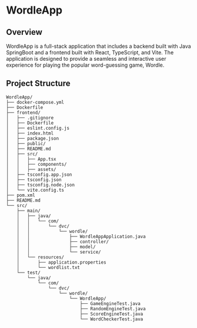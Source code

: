 # WordleApp

## Overview

WordleApp is a full-stack application that includes a backend built with Java SpringBoot and a frontend built with React, TypeScript, and Vite. The application is designed to provide a seamless and interactive user experience for playing the popular word-guessing game, Wordle.

## Project Structure

```
WordleApp/
├── docker-compose.yml  
├── Dockerfile  
├── frontend/  
│   ├── .gitignore
│   ├── Dockerfile  
│   ├── eslint.config.js  
│   ├── index.html  
│   ├── package.json  
│   ├── public/   
│   ├── README.md   
│   ├── src/  
│   │   ├── App.tsx   
│   │   ├── components/   
│   │   ├── assets/   
│   ├── tsconfig.app.json  
│   ├── tsconfig.json   
│   ├── tsconfig.node.json  
│   └── vite.config.ts   
├── pom.xml   
├── README.md   
└── src/  
    ├── main/   
    │   ├── java/
    │   │   └── com/
    │   │       └── dvc/
    │   │           └── wordle/
    │   │               ├── WordleAppApplication.java 
    │   │               ├── controller/   
    │   │               ├── model/   
    │   │               └── service/   
    │   └── resources/  
    │       ├── application.properties  
    │       └── wordlist.txt   
    └── test/  
        └── java/
            └── com/
                └── dvc/
                    └── wordle/
                        └── WordleApp/   
                            ├── GameEngineTest.java
                            ├── RandomEngineTest.java
                            ├── ScoreEngineTest.java
                            └── WordCheckerTest.java

```
